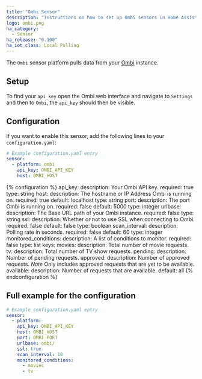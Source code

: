 ```yaml
---
title: "Ombi Sensor"
description: "Instructions on how to set up Ombi sensors in Home Assistant."
logo: ombi.png
ha_category:
  - Sensor
ha_release: "0.100"
ha_iot_class: Local Polling
---
```


The `Ombi` sensor platform pulls data from your [Ombi](https://ombi.io) instance.

## Setup

To find your `api_key` open the Ombi web interface and navigate to `Settings` and then to `Ombi`, the `api_key` should then be visible.

## Configuration

If you want to enable this sensor, add the following lines to your `configuration.yaml`:

```yaml
# Example configuration.yaml entry
sensor:
  - platform: ombi
    api_key: OMBI_API_KEY
    host: OMBI_HOST
```

{% configuration %}
api_key:
  description: Your Ombi API key.
  required: true
  type: string
host:
  description: The hostname or IP Address Ombi is running on.
  required: true
  default: localhost
  type: string
port:
  description: The port Ombi is running on.
  required: false
  default: 5000
  type: integer
urlbase:
  description: The Base URL path of your Ombi instance.
  required: false
  type: string
ssl:
  description: Whether or not to use SSL when connecting to Ombi.
  required: false
  default: false
  type: boolean
scan_interval:
  description: Polling rate in seconds.
  required: false
  default: 60
  type: integer
monitored_conditions:
  description: A list of conditions to monitor.
  required: false
  type: list
  keys:
    movies:
      description: Total number of movie requests.
    tv:
      description: Total number of TV show requests.
    pending:
      description: Number of pending requests.
    approved:
      description: Number of approved requests. *Note* Only includes approved requests that are yet to be available.
    available:
      description: Number of requests that are available.
  default: all
{% endconfiguration %}

## Full example for the configuration

```yaml
# Example configuration.yaml entry
sensor:
  - platform: 
    api_key: OMBI_API_KEY
    host: OMBI_HOST
    port: OMBI_PORT
    urlbase: ombi/
    ssl: true
    scan_interval: 10
    monitored_conditions:
      - movies
      - tv
```
